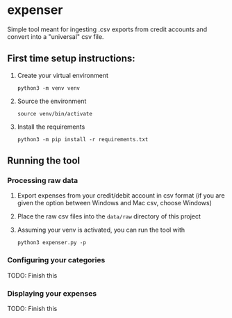 # expenser

Simple tool meant for ingesting .csv exports from credit accounts and convert into a "universal" csv file.

## First time setup instructions:

1. Create your virtual environment

    ```
    python3 -m venv venv
    ```

2. Source the environment

    ```
    source venv/bin/activate
    ```

3. Install the requirements

    ```
    python3 -m pip install -r requirements.txt
    ```

## Running the tool

### Processing raw data

1. Export expenses from your credit/debit account in csv format (if you are given the option between Windows and Mac csv, choose Windows)

1. Place the raw csv files into the `data/raw` directory of this project

1. Assuming your venv is activated, you can run the tool with

    ```
    python3 expenser.py -p
    ```

### Configuring your categories

TODO: Finish this

### Displaying your expenses

TODO: Finish this

